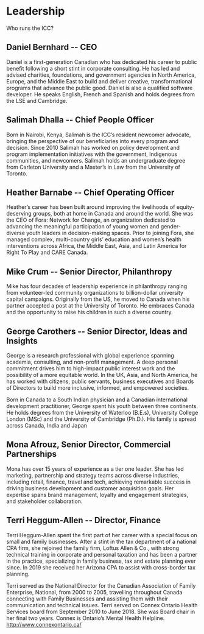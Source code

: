 # Leadership
Who runs the ICC?

## Daniel Bernhard -- CEO
Daniel is a first-generation Canadian who has dedicated his career to public benefit following a short stint in corporate consulting. He has led and advised charities, foundations, and government agencies in North America, Europe, and the Middle East to build and deliver creative, transformational programs that advance the public good.
Daniel is also a qualified software developer. He speaks English, French and Spanish and holds degrees from the LSE and Cambridge.

## Salimah Dhalla -- Chief People Officer
Born in Nairobi, Kenya, Salimah is the ICC’s resident newcomer advocate, bringing the perspective of our beneficiaries into every program and decision. Since 2010 Salimah has worked on policy development and program implementation initiatives with the government, Indigenous communities, and newcomers. Salimah holds an undergraduate degree from Carleton University and a Master’s in Law from the University of Toronto.

## Heather Barnabe -- Chief Operating Officer
Heather’s career has been built around improving the livelihoods of equity-deserving groups, both at home in Canada and around the world. She was the CEO of Fora: Network for Change, an organization dedicated to advancing the meaningful participation of young women and gender-diverse youth leaders in decision-making spaces. Prior to joining Fora, she managed complex, multi-country girls’ education and women’s health interventions across Africa, the Middle East, Asia, and Latin America for Right To Play and CARE Canada.

## Mike Crum -- Senior Director, Philanthropy
Mike has four decades of leadership experience in philanthropy ranging from volunteer-led community organizations to billion-dollar university capital campaigns. Originally from the US, he moved to Canada when his partner accepted a post at the University of Toronto. He embraces Canada and the opportunity to raise his children in such a diverse country.

## George Carothers -- Senior Director, Ideas and Insights
George is a research professional with global experience spanning academia, consulting, and non-profit management. A deep personal commitment drives him to high-impact public interest work and the possibility of a more equitable world. In the UK, Asia, and North America, he has worked with citizens, public servants, business executives and Boards of Directors to build more inclusive, informed, and empowered societies.

Born in Canada to a South Indian physician and a Canadian international development practitioner, George spent his youth between three continents. He holds degrees from the University of Waterloo (B.E.s), University College London (MSc) and the University of Cambridge (Ph.D.). His family is spread across Canada, India and Japan

## Mona Afrouz, Senior Director, Commercial Partnerships
Mona has over 15 years of experience as a tier one leader. She has led marketing, partnership and strategy teams across diverse industries, including retail, finance, travel and tech, achieving remarkable success in driving business development and customer acquisition goals. Her expertise spans brand management, loyalty and engagement strategies, and stakeholder collaboration.

## Terri Heggum-Allen -- Director, Finance
Terri Heggum-Allen spent the first part of her career with a special focus on small and family businesses. After a stint in the tax department of a national CPA firm, she rejoined the family firm, Loftus Allen & Co., with strong technical training in corporate and personal taxation and has been a partner in the practice, specializing in family business, tax and estate planning ever since. In 2019 she received her Arizona CPA to assist with cross-border tax planning.

Terri served as the National Director for the Canadian Association of Family Enterprise, National, from 2000 to 2005, travelling throughout Canada connecting with Family Businesses and assisting them with their communication and technical issues. Terri served on Connex Ontario Health Services board from September 2010 to June 2018. She was Board chair in her final two years. Connex is Ontario’s Mental Health Helpline. http://www.connexontario.ca/

<cta-arrow target="cultural-aspirations" text="Cultural aspirations"></cta-arrow>
